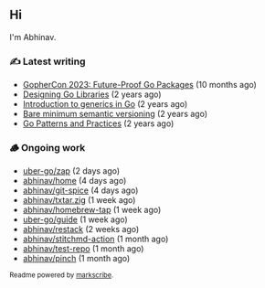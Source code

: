 ## Hi

I'm Abhinav.

### ✍️ Latest writing


- [GopherCon 2023: Future-Proof Go Packages](https://abhinavg.net/2023/09/27/future-proof-packages/) (10 months ago)
- [Designing Go Libraries](https://abhinavg.net/2022/12/06/designing-go-libraries/) (2 years ago)
- [Introduction to generics in Go](https://abhinavg.net/2022/11/23/generics-intro/) (2 years ago)
- [Bare minimum semantic versioning](https://abhinavg.net/2022/11/07/semver/) (2 years ago)
- [Go Patterns and Practices](https://abhinavg.net/2022/09/19/go-patterns-and-practices-talk/) (2 years ago)

### 🪵 Ongoing work


- [uber-go/zap](https://github.com/uber-go/zap) (2 days ago)
- [abhinav/home](https://github.com/abhinav/home) (4 days ago)
- [abhinav/git-spice](https://github.com/abhinav/git-spice) (4 days ago)
- [abhinav/txtar.zig](https://github.com/abhinav/txtar.zig) (1 week ago)
- [abhinav/homebrew-tap](https://github.com/abhinav/homebrew-tap) (1 week ago)
- [uber-go/guide](https://github.com/uber-go/guide) (1 week ago)
- [abhinav/restack](https://github.com/abhinav/restack) (2 weeks ago)
- [abhinav/stitchmd-action](https://github.com/abhinav/stitchmd-action) (1 month ago)
- [abhinav/test-repo](https://github.com/abhinav/test-repo) (1 month ago)
- [abhinav/pinch](https://github.com/abhinav/pinch) (1 month ago)

<sub>Readme powered by [markscribe](https://github.com/muesli/markscribe).</sub>
